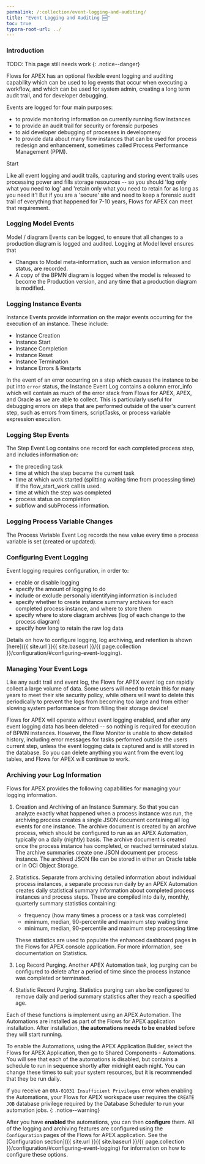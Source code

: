 ```yaml
---
permalink: /:collection/event-logging-and-auditing/
title: "Event Logging and Auditing 🆕"
toc: true
typora-root-url: ../
---
```

### Introduction

TODO: This page still needs work
{: .notice--danger}

Flows for APEX has an optional flexible event logging and auditing capability which can be used to log events that occur when executing a workflow, and which can be used for system admin, creating a long term audit trail, and for developer debugging.

Events are logged for four main purposes:

- to provide monitoring information on currently running flow instances
- to provide an audit trail for security or forensic purposes
- to aid developer debugging of processes in developmeny
- to provide data about many flow instances that can be used for process redesign and enhancement, sometimes called Process Performance Management (PPM).

Start

Like all event logging and audit trails, capturing and storing event trails uses processing power and fills storage resources -- so you should 'log only what you need to log' and 'retain only what you need to retain for as long as you need it'!  But if you are a 'secure' site and need to keep a forensic audit trail of everything that happened for 7-10 years, Flows for APEX can meet that requirement.

### Logging Model Events

Model / diagram Events can be logged, to ensure that all changes to a production diagram is logged and audited.  Logging at Model level ensures that 

- Changes to Model meta-information, such as version information and status, are recorded.
- A copy of the BPMN diagram is logged when the model is released to become the Production version, and any time that a production diagram is modified.


### Logging Instance Events

Instance Events provide information on the major events occurring for the execution of an instance.  These include:

- Instance Creation
- Instance Start
- Instance Completion
- Instance Reset
- Instance Termination
- Instance Errors & Restarts

In the event of an error occurring on a step which causes the instance to be put into `error` status, the Instance Event Log contains a column error_info which will contain as much of the error stack from Flows for APEX, APEX, and Oracle as we are able to collect.  This is particularly useful for debugging errors on steps that are performed outside of the user's current step, such as errors from timers, scriptTasks, or process variable expression execution.

### Logging Step Events

The Step Event Log contains one record for each completed process step, and includes information on:

- the preceding task
- time at which the step became the current task
- time at which work started (splitting waiting time from processing time) if the flow_start_work call is used.
- time at which the step was completed
- process status on completion
- subflow and subProcess information.

### Logging Process Variable Changes

The Process Variable Event Log records the new value every time a process variable is set (created or updated).

### Configuring Event Logging

Event logging requires configuration, in order to:

- enable or disable logging
- specify the amount of logging to do
- include or exclude personally identifying information is included
- specify whether to create instance summary archives for each completed process instance, and where to store them
- specify where to store diagram archives (log of each change to the process diagram)
- specify how long to retain the raw log data

Details on how to configure logging, log archiving, and retention is shown [here]({{ site.url }}{{ site.baseurl }}/{{ page.collection }}/configuration/#configuring-event-logging).


### Managing Your Event Logs

Like any audit trail and event log, the Flows for APEX event log can rapidly collect a large volume of data.  Some users will need to retain this for many years to meet their site security policy, while others will want to delete this periodically to prevent the logs from becoming too large and from either slowing system performance or from filling their storage device!

Flows for APEX will operate without event logging enabled, and after any event logging data has been deleted -- so nothing is required for execution of BPMN instances.  However, the Flow Monitor is unable to show detailed history, including error messages for tasks performed outside the users current step, unless the event logging data is captured and is still stored in the database. So you can delete anything you want from the event log tables, and Flows for APEX will continue to work.

### Archiving your Log Information

Flows for APEX provides the following capabilities for managing your logging information.

1.  Creation and Archiving of an Instance Summary.  So that you can analyze exactly what happened when a process instance was run, the archiving process creates a single JSON document containing all log events for one instance.   The archive document is created by an archive process, which should be configured to run as an APEX Automation, typically on a daily (nightly) basis.  The archive document is created once the process instance has completed, or reached terminated status. The archive summaries create one JSON document per process instance.  The archived JSON file can be stored in either an Oracle table or in OCI Object Storage.

2. Statistics.  Separate from archiving detailed information about individual process instances, a separate process run daily by an APEX Automation creates daily statistical summary information about completed process instances and process steps.   These are compiled into daily, monthly, quarterly summary statistics containing:
   
   - frequency (how many times a process or a task was completed)
   - minimum, median, 90-percentile and maximum step waiting time
   - minimum, median, 90-percentile and maximum step processing time
   
   
    These statistics are used to populate the enhanced dashboard pages in the Flows for APEX console application.  For more information, see documentation on Statistics.
   
3. Log Record Purging.  Another APEX Automation task, log purging can be configured to delete after a period of time since the process instance was completed or terminated.
4. Statistic Record Purging.  Statistics purging can also be configured to remove daily and period summary statistics after they reach a specified age.

Each of these functions is implement using an APEX Automation.  The Automations are installed as part of the Flows for APEX application installation.   After installation, **the automations needs to be enabled** before they will start running.

To enable the Automations, using the APEX Application Builder, select the Flows for APEX Application, then go to Shared Components - Automations.  You will see that each of the automations is disabled, but contains a schedule to run in sequence shortly after midnight each night.  You can change these times to suit your system resources, but it is recommended that they be run daily.

If you receive an `ORA-01031 Insufficient Privileges` error when enabling the Automations, your Flows for APEX workspace user requires the `CREATE JOB` database privilege required by the Database Scheduler to run your automation jobs.  {: .notice--warning}

After you have **enabled** the automations, you can then **configure** them.  All of the logging and archiving features are configured using the `Configuration`  pages of the Flows for APEX application.  See the [Configuration section]({{ site.url }}{{ site.baseurl }}/{{ page.collection }}/configuration/#configuring-event-logging) for information on how to configure these options.



